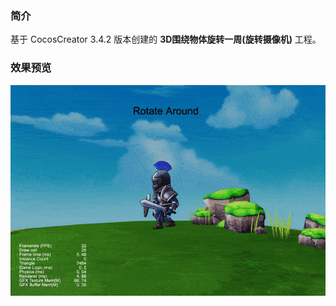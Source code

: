 ### 简介
基于 CocosCreator 3.4.2 版本创建的 **3D围绕物体旋转一周(旋转摄像机)** 工程。

### 效果预览
![image](../../gif/202201/2022012081.gif)